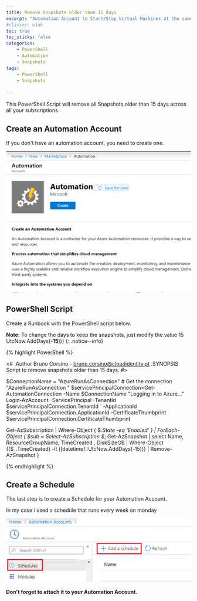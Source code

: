 ```yaml
---
title: Remove Snapshots older than 15 days
excerpt: "Automation Account to Start/Stop Virtual Machines at the same time"
#classes: wide
toc: true
toc_sticky: false
categories: 
    - PowerShell 
    - Automation 
    - Snapshots
tags: 
    - PowerShell 
    - Snapshots

---
```


This PowerShell Script will remove all Snapshots older than 15 days across all your subscriptions


## Create an Automation Account

If you don't have an automation account, you need to create one.

![img](/assets/images/2019/11/automation.png) 


## PowerShell Script
Create a Runbook with the PowerShell script below.

**Note:**
 To change the days to keep the snapshots, just modify the value 15
 UtcNow.AddDays(**-15**))}
{: .notice--info}

{% highlight PowerShell %}

<#
    .Author
        Bruno Corsino - bruno.corsino@cloudidentity.pt
    .SYNOPSIS
        Script to remove snapshots older than 15 days.
#>

$ConnectionName = "AzureRunAsConnection"
    # Get the connection "AzureRunAsConnection "
    $servicePrincipalConnection=Get-AutomationConnection -Name $ConnectionName
    "Logging in to Azure..."
    Login-AzAccount -ServicePrincipal -TenantId $servicePrincipalConnection.TenantId `
    -ApplicationId $servicePrincipalConnection.ApplicationId -CertificateThumbprint $servicePrincipalConnection.CertificateThumbprint 


Get-AzSubscription | Where-Object { $_.State -eq 'Enabled' } | ForEach-Object {
    $sub = Select-AzSubscription $_;
Get-AzSnapshot | select Name, ResourceGroupName, TimeCreated , DiskSizeGB | Where-Object {($_.TimeCreated) -lt ([datetime]::UtcNow.AddDays(-15))} | Remove-AzSnapshot
}

{% endhighlight %}


## Create a Schedule

The last step is to create a Schedule for your Automation Account.

In my case i used a schedule that runs every week on monday

![img](/assets/images/2019/11/schedule.png)


**Don't forget to attach it to your Automation Account.**